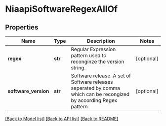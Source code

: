 # NiaapiSoftwareRegexAllOf

## Properties
Name | Type | Description | Notes
------------ | ------------- | ------------- | -------------
**regex** | **str** | Regular Expression pattern used to reconginze the version string.   | [optional] 
**software_version** | **str** | Software release. A set of Software releases seperated by comma which can be recongized by according Regex pattern.    | [optional] 

[[Back to Model list]](../README.md#documentation-for-models) [[Back to API list]](../README.md#documentation-for-api-endpoints) [[Back to README]](../README.md)


